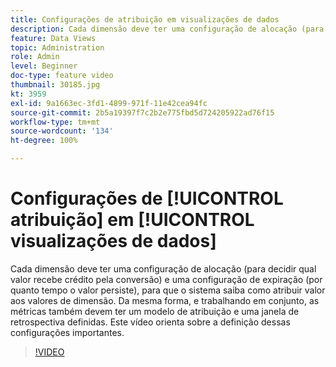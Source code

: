 ```yaml
---
title: Configurações de atribuição em visualizações de dados
description: Cada dimensão deve ter uma configuração de alocação (para decidir qual valor recebe crédito pela conversão) e uma configuração de expiração (por quanto tempo o valor persiste), para que o sistema saiba como atribuir valor aos valores de dimensão. Da mesma forma, e trabalhando em conjunto, as métricas também devem ter um modelo de atribuição e uma janela de retrospectiva definidas. Este vídeo orienta sobre a definição dessas configurações importantes.
feature: Data Views
topic: Administration
role: Admin
level: Beginner
doc-type: feature video
thumbnail: 30185.jpg
kt: 3959
exl-id: 9a1663ec-3fd1-4899-971f-11e42cea94fc
source-git-commit: 2b5a19397f7c2b2e775fbd5d724205922ad76f15
workflow-type: tm+mt
source-wordcount: '134'
ht-degree: 100%

---
```


# Configurações de [!UICONTROL atribuição] em [!UICONTROL visualizações de dados]

Cada dimensão deve ter uma configuração de alocação (para decidir qual valor recebe crédito pela conversão) e uma configuração de expiração (por quanto tempo o valor persiste), para que o sistema saiba como atribuir valor aos valores de dimensão. Da mesma forma, e trabalhando em conjunto, as métricas também devem ter um modelo de atribuição e uma janela de retrospectiva definidas. Este vídeo orienta sobre a definição dessas configurações importantes.

>[!VIDEO](https://video.tv.adobe.com/v/30185/?quality=12&enable10seconds=on&speedcontrol=on)
